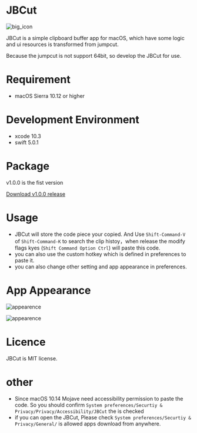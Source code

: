 # JBCut  
![big_icon](https://user-images.githubusercontent.com/15025129/63579222-b86e2980-c5c4-11e9-8b67-32ffc44c6320.png)

JBCut is a simple clipboard buffer app for macOS, which have some logic and ui resources is transformed from jumpcut. 

Because the jumpcut is not support 64bit, so develop the JBCut for use.

# Requirement
- macOS Sierra 10.12 or higher

# Development Environment
- xcode 10.3
- swift 5.0.1

# Package
v1.0.0 is the fist version

[Download v1.0.0 release](https://github.com/goldWave/JBCut/releases/tag/v1.0.0)

# Usage
- JBCut will store the code piece your copied. And Use `Shift-Command-V` of `Shift-Command-K` to search the clip histoy，when release the modify flags kyes (`Shift Command Option Ctrl`) will paste this code.
- you can also use the custom hotkey which is defined in preferences to paste it.
- you can also change other setting and app appearance in preferences.

# App Appearance

![appearence](https://user-images.githubusercontent.com/15025129/63584464-93cb7f00-c5cf-11e9-84ca-f5f81e08415c.gif)

![appearence](https://user-images.githubusercontent.com/15025129/63582291-64b30e80-c5cb-11e9-8b0d-38f7789ed7ed.gif)

# Licence
JBCut is MIT license.

# other 
- Since macOS 10.14 Mojave need accessibility permission to paste the code. So you should confirm `System preferences/Securtiy & Privacy/Privacy/Accessibility/JBCut` the is checked
- if you can open the JBCut, Please check `System preferences/Securtiy & Privacy/General/` is allowed apps download from anywhere.
